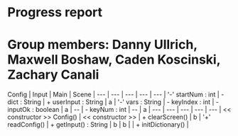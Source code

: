 # Progress report
# Group members: Danny Ullrich, Maxwell Boshaw, Caden Koscinski, Zachary Canali

Config | Input | Main | Scene |
--- | --- | --- | --- | --- |
'-' startNum : int | - dict : String  | + userInput : String | a |
'-' vars : String  | - keyIndex : int | - inputOk : boolean  | a |
        --           | - keyNum : int   |       --               | a |
--- | --- | --- | --- | --- |
<< constructor >> Config() | << constructor >> | + clearScreen() | b |
'+' readConfig()           | + getInput() : String  | b | b |
                           | + initDictionary()     |
